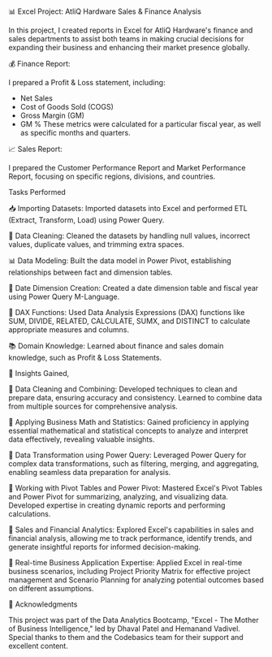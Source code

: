 📊 Excel Project: AtliQ Hardware Sales & Finance Analysis 

In this project, I created reports in Excel for AtliQ Hardware's finance and sales departments to assist both teams in making crucial decisions for expanding their business and enhancing their market presence globally.

💰 Finance Report:

I prepared a Profit & Loss statement, including:
- Net Sales
- Cost of Goods Sold (COGS)
- Gross Margin (GM)
- GM %
These metrics were calculated for a particular fiscal year, as well as specific months and quarters.

📈 Sales Report:

I prepared the Customer Performance Report and Market Performance Report, focusing on specific regions, divisions, and countries.

Tasks Performed

📥 Importing Datasets: Imported datasets into Excel and performed ETL (Extract, Transform, Load) using Power Query.

🧹 Data Cleaning: Cleaned the datasets by handling null values, incorrect values, duplicate values, and trimming extra spaces.

📊 Data Modeling: Built the data model in Power Pivot, establishing relationships between fact and dimension tables.

📅 Date Dimension Creation: Created a date dimension table and fiscal year using Power Query M-Language.

🧮 DAX Functions: Used Data Analysis Expressions (DAX) functions like SUM, DIVIDE, RELATED, CALCULATE, SUMX, and DISTINCT to calculate appropriate measures and 
columns.

📚 Domain Knowledge: Learned about finance and sales domain knowledge, such as Profit & Loss Statements.

📘 Insights Gained,

🌟 Data Cleaning and Combining: Developed techniques to clean and prepare data, ensuring accuracy and consistency. Learned to combine data from multiple sources 
 for comprehensive analysis.

🌟 Applying Business Math and Statistics: Gained proficiency in applying essential mathematical and statistical concepts to analyze and interpret data 
 effectively, revealing valuable insights.

🌟 Data Transformation using Power Query: Leveraged Power Query for complex data transformations, such as filtering, merging, and aggregating, enabling seamless 
 data preparation for analysis.

🌟 Working with Pivot Tables and Power Pivot: Mastered Excel's Pivot Tables and Power Pivot for summarizing, analyzing, and visualizing data. Developed expertise 
 in creating dynamic reports and performing calculations.

🌟 Sales and Financial Analytics: Explored Excel's capabilities in sales and financial analysis, allowing me to track performance, identify trends, and generate 
 insightful reports for informed decision-making.

🌟 Real-time Business Application Expertise: Applied Excel in real-time business scenarios, including Project Priority Matrix for effective project management and 
 Scenario Planning for analyzing potential outcomes based on different assumptions.

📣 Acknowledgments 

This project was part of the Data Analytics Bootcamp, "Excel - The Mother of Business Intelligence," led by Dhaval Patel and Hemanand Vadivel. Special thanks to them and the Codebasics team for their support and excellent content.

